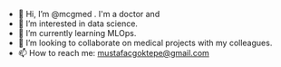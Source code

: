 - 👋 Hi, I’m @mcgmed . I'm a doctor and
- 👀 I’m interested in data science.
- 🌱 I’m currently learning MLOps.
- 💞️ I’m looking to collaborate on medical projects with my colleagues.
- 📫 How to reach me: mustafacgoktepe@gmail.com

<!---
mcgmed/mcgmed is a ✨ special ✨ repository because its `README.md` (this file) appears on your GitHub profile.
You can click the Preview link to take a look at your changes.
--->
